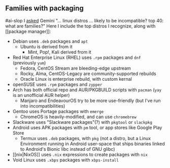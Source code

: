 ## Families with packaging
#ai-slop I [asked](https://g.co/gemini/share/92383638423e) Gemini "... linux distros ... likely to be incompatible? top 40: what are families?"
Here I include the top distros I recognize, along with [[package manager]]:
- Debian uses `.deb` packages and `apt`
	- Ubuntu is derived from it
		-  Mint, Pop!, Kali derived from it
- Red Hat Enterprise Linux (RHEL) uses `.rpm` packages and `dnf` (previously `yum`)
	- Fedora, CentOS Stream are bleeding-edge upstream
	- Rocky, Alma, CentOS-Legacy are community-supported rebuilds
	- Oracle Linux is enterprise rebuild, with custom kernal
- openSUSE uses `.rpm` packages and `zypper` 
- Arch has both official repo and AUR/PKGBUILD scripts with `pacman` (`yay` is an unofficial AUR helper)
	- Manjaro and EndeavourOS try to be more use-friendly (but I've run into incompatibilities)
- Gentoo uses Portage packages with `emerge`
	- ChromeOS is heavily-modified, and can use `chromebrew`
- Slackware uses "Slackware packages"(?) with `pkgtool` or `slackpkg`
- Android uses APK packages with `pm` tool, or app stores like Google Play Store
	- Termux uses `.deb` packages, with `pkg` (not a distro, but a Linux Environment running in Android user-space that ships binaries linked to Android's Bionic libc instead of GNU glibc)
- [[nix|NixOS]] uses `.nix` expressions to create packages with `nix`
- Void Linux uses `.xbps` packages with `xbps-install`
